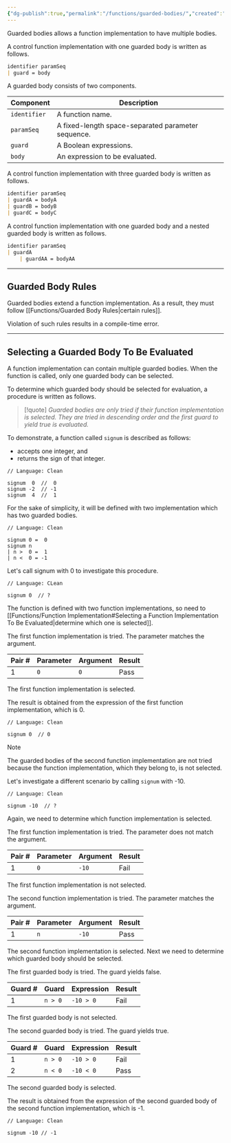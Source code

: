 ```yaml
---
{"dg-publish":true,"permalink":"/functions/guarded-bodies/","created":"2023-06-20T18:37:36.403+02:00","updated":"2023-06-23T23:02:37.760+02:00"}
---
```



Guarded bodies allows a function implementation to have multiple bodies.

A control function implementation with one guarded body is written as follows.

```markdown
identifier paramSeq
| guard = body
```

A guarded body consists of two components.

| Component    | Description                                        |
| ------------ | -------------------------------------------------- |
| `identifier` | A function name.                                   |
| `paramSeq`   | A fixed-length space-separated parameter sequence. |
| `guard`      | A Boolean expressions.                             |
| `body`       | An expression to be evaluated.                     |

A control function implementation with three guarded body is written as follows.

```markdown
identifier paramSeq
| guardA = bodyA
| guardB = bodyB
| guardC = bodyC
```

A control function implementation with one guarded body and a nested guarded body is written as follows.

```markdown
identifier paramSeq
| guardA
    | guardAA = bodyAA
```

---

## Guarded Body Rules

Guarded bodies extend a function implementation.
As a result, they must follow [[Functions/Guarded Body Rules\|certain rules]].

Violation of such rules results in a compile-time error.

---

## Selecting a Guarded Body To Be Evaluated

A function implementation can contain multiple guarded bodies.
When the function is called, only one guarded body can be selected.

To determine which guarded body should be selected for evaluation, a procedure is written as follows.

> [!quote]
> *Guarded bodies are only tried if their function implementation is selected.*
> *They are tried in descending order and the first guard to yield true is evaluated.*

To demonstrate, a function called `signum` is described as follows:
- accepts one integer, and
- returns the sign of that integer.

```Clean
// Language: Clean

signum  0  //  0
signum -2  // -1
signum  4  //  1
```

For the sake of simplicity, it will be defined with two implementation which has two guarded bodies.

```
// Language: Clean

signum 0 =  0
signum n
| n >  0 =  1
| n <  0 = -1
```

Let's call signum with 0 to investigate this procedure.

```
// Language: CLean

signum 0  // ?
```

The function is defined with two function implementations, so need to  [[Functions/Function Implementation#Selecting a Function Implementation To Be Evaluated\|determine which one is selected]].

The first function implementation is tried.
The parameter matches the argument.

| Pair # | Parameter | Argument | Result |
| ------ | --------- | -------- | ------ |
| 1      | `0`       | `0`      | Pass   |

The first function implementation is selected.

The result is obtained from the expression of the first function implementation, which is 0.

```Clean
// Language: Clean

signum 0  // 0
```

> [!note]
> The guarded bodies of the second function implementation are not tried because the function implementation, which they belong to, is not selected.

Let's investigate a different scenario by calling `signum` with -10.

```Clean
// Language: Clean

signum -10  // ?
```

Again, we need to determine which function implementation is selected.

The first function implementation is tried. 
The parameter does not match the argument.

| Pair # | Parameter | Argument | Result |
| ------ | --------- | -------- | ------ |
| 1      | `0`       | `-10`    | Fail   |

The first function implementation is not selected.

The second function implementation is tried.
The parameter matches the argument.

| Pair # | Parameter | Argument | Result |
| ------ | --------- | -------- | ------ |
| 1      | `n`       | `-10`    | Pass   |

The second function implementation is selected.
Next we need to determine which guarded body should be selected.

The first guarded body is tried.
The guard yields false.

| Guard  # | Guard   | Expression | Result |
| -------- | ------- | ---------- | ------ |
| 1        | `n > 0` | `-10 > 0`  | Fail   |

The first guarded body is not selected.

The second guarded body is tried.
The guard yields true.

| Guard  # | Guard   | Expression | Result |
| -------- | ------- | ---------- | ------ |
| 1        | `n > 0` | `-10 > 0`  | Fail   |
| 2        | `n < 0` | `-10 < 0`  | Pass   |

The second guarded body is selected.

The result is obtained from the expression of the second guarded body of the second function implementation, which is -1.

```Clean
// Language: Clean

signum -10 // -1
```